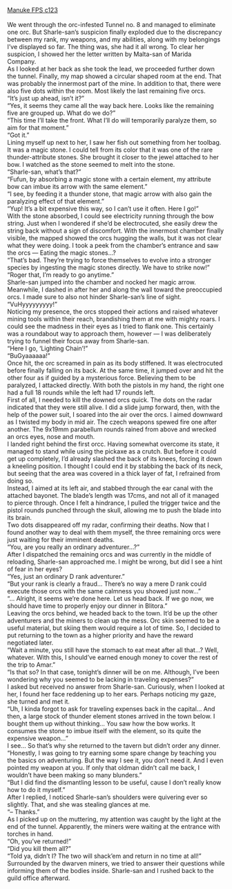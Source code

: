 [Manuke FPS c123](https://ashenfeather.wordpress.com/2021/01/16/fps-123/)
<br/><br/>
We went through the orc-infested Tunnel no. 8 and managed to eliminate one orc. But Sharle-san’s suspicion finally exploded due to the discrepancy between my rank, my weapons, and my abilities, along with my belongings I’ve displayed so far. The thing was, she had it all wrong. To clear her suspicion, I showed her the letter written by Malta-san of Marida Company.  <br/>
As I looked at her back as she took the lead, we proceeded further down the tunnel. Finally, my map showed a circular shaped room at the end. That was probably the innermost part of the mine. In addition to that, there were also five dots within the room. Most likely the last remaining five orcs. <br/>
“It’s just up ahead, isn’t it?”<br/>
“Yes, it seems they came all the way back here. Looks like the remaining five are grouped up. What do we do?”<br/>
“This time I’ll take the front. What I’ll do will temporarily paralyze them, so aim for that moment.”<br/>
“Got it.”<br/>
Lining myself up next to her, I saw her fish out something from her toolbag. It was a magic stone. I could tell from its color that it was one of the rare thunder-attribute stones. She brought it closer to the jewel attached to her bow. I watched as the stone seemed to melt into the stone. <br/>
“Sharle-san, what’s that?”<br/>
“Fufun, by absorbing a magic stone with a certain element, my attribute bow can imbue its arrow with the same element.”<br/>
“I see, by feeding it a thunder stone, that magic arrow with also gain the paralyzing effect of that element.”<br/>
“Yup! It’s a bit expensive this way, so I can’t use it often. Here I go!”<br/>
With the stone absorbed, I could see electricity running through the bow string. Just when I wondered if she’d be electrocuted, she easily drew the string back without a sign of discomfort. With the innermost chamber finally visible, the mapped showed the orcs hugging the walls, but it was not clear what they were doing. I took a peek from the chamber’s entrance and saw the orcs — Eating the magic stones…?<br/>
“That’s bad. They’re trying to force themselves to evolve into a stronger species by ingesting the magic stones directly. We have to strike now!”<br/>
“Roger that, I’m ready to go anytime.”<br/>
Sharle-san jumped into the chamber and nocked her magic arrow. Meanwhile, I dashed in after her and along the wall toward the preoccupied orcs. I made sure to also not hinder Sharle-san’s line of sight. <br/>
“VuHyyyyyyyyy!”<br/>
Noticing my presence, the orcs stopped their actions and raised whatever mining tools within their reach, brandishing them at me with mighty roars. I could see the madness in their eyes as I tried to flank one. This certainly was a roundabout way to approach them, however — I was deliberately trying to funnel their focus away from Sharle-san. <br/>
“Here I go, ‘Lighting Chain’!” <br/>
“BuGyaaaaaa!”<br/>
Once hit, the orc screamed in pain as its body stiffened. It was electrocuted before finally falling on its back. At the same time, it jumped over and hit the other four as if guided by a mysterious force. Believing them to be paralyzed, I attacked directly. With both the pistols in my hand, the right one had a full 18 rounds while the left had 17 rounds left. <br/>
First of all, I needed to kill the downed orcs quick. The dots on the radar indicated that they were still alive. I did a slide jump forward, then, with the help of the power suit, I soared into the air over the orcs. I aimed downward as I twisted my body in mid air. The czech weapons spewed fire one after another. The 9x19mm parabellum rounds rained from above and wrecked an orcs eyes, nose and mouth. <br/>
I landed right behind the first orcc. Having somewhat overcome its state, it managed to stand while using the pickaxe as a crutch. But before it could get up completely, I’d already slashed the back of its knees, forcing it down a kneeling position. I thought I could end it by stabbing the back of its neck, but seeing that the area was covered in a thick layer of fat, I refrained from doing so.<br/>
Instead, I aimed at its left air, and stabbed through the ear canal with the attached bayonet. The blade’s length was 17cms, and not all of it managed to pierce through. Once I felt a hindrance, I pulled the trigger twice and the pistol rounds punched through the skull, allowing me to push the blade into its brain. <br/>
Two dots disappeared off my radar, confirming their deaths. Now that I found another way to deal with them myself, the three remaining orcs were just waiting for their imminent deaths. <br/>
“You, are you really an ordinary adventurer…?”<br/>
After I dispatched the remaining orcs and was currently in the middle of reloading, Sharle-san approached me. I might be wrong, but did I see a hint of fear in her eyes?<br/>
“Yes, just an ordinary D rank adventurer.”<br/>
“But your rank is clearly a fraud… There’s no way a mere D rank could execute those orcs with the same calmness you showed just now…”<br/>
“… Alright, it seems we’re done here. Let us head back. If we go now, we should have time to properly enjoy our dinner in Blitora.”<br/>
Leaving the orcs behind, we headed back to the town. It’d be up the other adventurers and the miners to clean up the mess. Orc skin seemed to be a useful material, but skiing them would require a lot of time. So, I decided to put returning to the town as a higher priority and have the reward negotiated later. <br/>
“Wait a minute, you still have the stomach to eat meat after all that…? Well, whatever. With this, I should’ve earned enough money to cover the rest of the trip to Amar.”<br/>
“Is that so? In that case, tonight’s dinner will be on me. Although, I’ve been wondering why you seemed to be lacking in traveling expenses?”<br/>
I asked but received no answer from Sharle-san. Curiously, when I looked at her, I found her face reddening up to her ears. Perhaps noticing my gaze, she turned and met it. <br/>
“Uh, I kinda forgot to ask for traveling expenses back in the capital… And then, a large stock of thunder element stones arrived in the town below. I bought them up without thinking… You saw how the bow works. It consumes the stone to imbue itself with the element, so its quite the expensive weapon…”<br/>
I see… So that’s why she returned to the tavern but didn’t order any dinner. <br/>
“Honestly, I was going to try earning some spare change by teaching you the basics on adventuring. But the way I see it, you don’t need it. And I even pointed my weapon at you. If only that oldman didn’t call me back, I wouldn’t have been making so many blunders.”<br/>
“But I did find the dismantling lesson to be useful, cause I don’t really know how to do it myself.”<br/>
After I replied, I noticed Sharle-san’s shoulders were quivering ever so slightly. That, and she was stealing glances at me.<br/>
“– Thanks.”<br/>
As I picked up on the muttering, my attention was caught by the light at the end of the tunnel. Apparently, the miners were waiting at the entrance with torches in hand.<br/>
“Oh, you’ve returned!”<br/>
“Did you kill them all?”<br/>
“Told ya, didn’t I? The two will shack’em and return in no time at all!”<br/>
Surrounded by the dwarven miners, we tried to answer their questions while informing them of the bodies inside. Sharle-san and I rushed back to the guild office afterward.<br/>
 